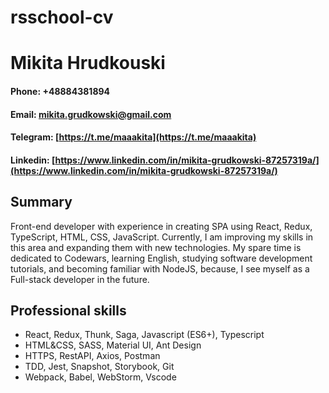 # rsschool-cv

# Mikita Hrudkouski

#### Phone: +48884381894
#### Email: mikita.grudkowski@gmail.com
#### Telegram: [https://t.me/maaakita](https://t.me/maaakita)
#### Linkedin: [https://www.linkedin.com/in/mikita-grudkowski-87257319a/](https://www.linkedin.com/in/mikita-grudkowski-87257319a/)

## Summary
Front-end developer with experience in creating SPA using React, Redux, TypeScript, HTML, CSS, JavaScript. 
Currently, I am improving my skills in this area and expanding them with new technologies.
My spare time is dedicated to Codewars, learning English, studying software development tutorials, and becoming familiar with NodeJS, because, I see myself as a Full-stack developer in the future.

## Professional skills
* React, Redux, Thunk, Saga, Javascript (ES6+), Typescript
* HTML&CSS, SASS, Material UI, Ant Design
* HTTPS, RestAPI, Axios, Postman
* TDD, Jest, Snapshot, Storybook, Git
* Webpack, Babel, WebStorm, Vscode